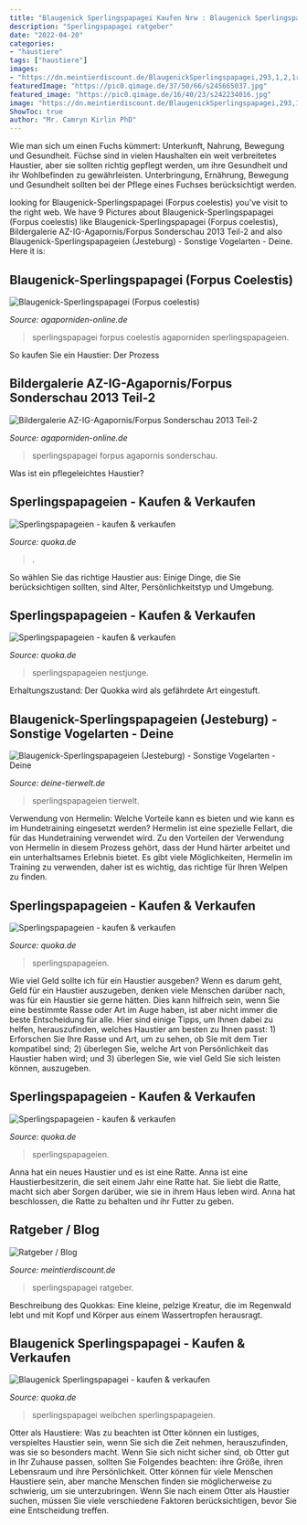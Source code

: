 ```yaml
---
title: "Blaugenick Sperlingspapagei Kaufen Nrw : Blaugenick Sperlingspapagei"
description: "Sperlingspapagei ratgeber"
date: "2022-04-20"
categories:
- "haustiere"
tags: ["haustiere"]
images:
- "https://dn.meintierdiscount.de/BlaugenickSperlingspapagei,293,1,2,1r.jpg"
featuredImage: "https://pic0.qimage.de/37/50/66/s245665037.jpg"
featured_image: "https://pic0.qimage.de/16/40/23/s242234016.jpg"
image: "https://dn.meintierdiscount.de/BlaugenickSperlingspapagei,293,1,2,1r.jpg"
ShowToc: true
author: "Mr. Camryn Kirlin PhD"
---
```



Wie man sich um einen Fuchs kümmert: Unterkunft, Nahrung, Bewegung und Gesundheit.
Füchse sind in vielen Haushalten ein weit verbreitetes Haustier, aber sie sollten richtig gepflegt werden, um ihre Gesundheit und ihr Wohlbefinden zu gewährleisten. Unterbringung, Ernährung, Bewegung und Gesundheit sollten bei der Pflege eines Fuchses berücksichtigt werden.

	

		
looking for Blaugenick-Sperlingspapagei (Forpus coelestis) you've visit to the right web. We have 9 Pictures about Blaugenick-Sperlingspapagei (Forpus coelestis) like Blaugenick-Sperlingspapagei (Forpus coelestis), Bildergalerie AZ-IG-Agapornis/Forpus Sonderschau 2013 Teil-2 and also Blaugenick-Sperlingspapageien (Jesteburg) - Sonstige Vogelarten - Deine. Here it is:
		
    
## Blaugenick-Sperlingspapagei (Forpus Coelestis)

<img loading=lazy src="https://c1.staticflickr.com/1/746/22574922236_0d19ae5a48_b.jpg" onerror="this.onerror=null;this.src='https://tse3.mm.bing.net/th?id=OIP.1bgErYCOH348XkFpHQ6suAHaHa&amp;pid=15.1';" alt="Blaugenick-Sperlingspapagei (Forpus coelestis)">

_Source: agaporniden-online.de_

>sperlingspapagei forpus coelestis agaporniden sperlingspapageien. 

	

So kaufen Sie ein Haustier: Der Prozess

    
## Bildergalerie AZ-IG-Agapornis/Forpus Sonderschau 2013 Teil-2

<img loading=lazy src="https://agaporniden-online.de/wp-content/uploads/Blaugenick-Sperlingspapagei-2.jpg" onerror="this.onerror=null;this.src='https://tse3.mm.bing.net/th?id=OIP.fMFXC962KCm6_lGONO-jEAHaFj&amp;pid=15.1';" alt="Bildergalerie AZ-IG-Agapornis/Forpus Sonderschau 2013 Teil-2">

_Source: agaporniden-online.de_

>sperlingspapagei forpus agapornis sonderschau. 

	

Was ist ein pflegeleichtes Haustier?

    
## Sperlingspapageien - Kaufen &amp; Verkaufen

<img loading=lazy src="https://pic0.qimage.de/74/00/72/s246720074.jpg" onerror="this.onerror=null;this.src='https://tse1.mm.bing.net/th?id=OIP.BuEmxB_J64Vsa_VZ0nAGCQAAAA&amp;pid=15.1';" alt="Sperlingspapageien - kaufen &amp; verkaufen">

_Source: quoka.de_

>. 

	

So wählen Sie das richtige Haustier aus: Einige Dinge, die Sie berücksichtigen sollten, sind Alter, Persönlichkeitstyp und Umgebung.

    
## Sperlingspapageien - Kaufen &amp; Verkaufen

<img loading=lazy src="https://pic0.qimage.de/16/40/23/s242234016.jpg" onerror="this.onerror=null;this.src='https://tse2.mm.bing.net/th?id=OIP.jF7qGX_CfRp4boUw7gPy-AAAAA&amp;pid=15.1';" alt="Sperlingspapageien - kaufen &amp; verkaufen">

_Source: quoka.de_

>sperlingspapageien nestjunge. 

	

Erhaltungszustand: Der Quokka wird als gefährdete Art eingestuft.

    
## Blaugenick-Sperlingspapageien (Jesteburg) - Sonstige Vogelarten - Deine

<img loading=lazy src="https://www.deine-tierwelt.de/fotos/127866157_xl.jpg" onerror="this.onerror=null;this.src='https://tse2.mm.bing.net/th?id=OIP.3hAMNXbgYEraSIce7FyVcwHaJh&amp;pid=15.1';" alt="Blaugenick-Sperlingspapageien (Jesteburg) - Sonstige Vogelarten - Deine">

_Source: deine-tierwelt.de_

>sperlingspapageien tierwelt. 

	

Verwendung von Hermelin: Welche Vorteile kann es bieten und wie kann es im Hundetraining eingesetzt werden?
Hermelin ist eine spezielle Fellart, die für das Hundetraining verwendet wird. Zu den Vorteilen der Verwendung von Hermelin in diesem Prozess gehört, dass der Hund härter arbeitet und ein unterhaltsames Erlebnis bietet. Es gibt viele Möglichkeiten, Hermelin im Training zu verwenden, daher ist es wichtig, das richtige für Ihren Welpen zu finden.

    
## Sperlingspapageien - Kaufen &amp; Verkaufen

<img loading=lazy src="https://pic0.qimage.de/95/03/84/s246840395.jpg" onerror="this.onerror=null;this.src='https://tse2.mm.bing.net/th?id=OIP.GSxiP_pXPzjSlQn7I1q0bgAAAA&amp;pid=15.1';" alt="Sperlingspapageien - kaufen &amp; verkaufen">

_Source: quoka.de_

>sperlingspapageien. 

	

Wie viel Geld sollte ich für ein Haustier ausgeben?
Wenn es darum geht, Geld für ein Haustier auszugeben, denken viele Menschen darüber nach, was für ein Haustier sie gerne hätten. Dies kann hilfreich sein, wenn Sie eine bestimmte Rasse oder Art im Auge haben, ist aber nicht immer die beste Entscheidung für alle. Hier sind einige Tipps, um Ihnen dabei zu helfen, herauszufinden, welches Haustier am besten zu Ihnen passt: 1) Erforschen Sie Ihre Rasse und Art, um zu sehen, ob Sie mit dem Tier kompatibel sind; 2) überlegen Sie, welche Art von Persönlichkeit das Haustier haben wird; und 3) überlegen Sie, wie viel Geld Sie sich leisten können, auszugeben.

    
## Sperlingspapageien - Kaufen &amp; Verkaufen

<img loading=lazy src="https://pic0.qimage.de/37/50/66/s245665037.jpg" onerror="this.onerror=null;this.src='https://tse3.mm.bing.net/th?id=OIP.495hBUzpsg7-U5Vj6UhiigAAAA&amp;pid=15.1';" alt="Sperlingspapageien - kaufen &amp; verkaufen">

_Source: quoka.de_

>sperlingspapageien. 

	

Anna hat ein neues Haustier und es ist eine Ratte.
Anna ist eine Haustierbesitzerin, die seit einem Jahr eine Ratte hat. Sie liebt die Ratte, macht sich aber Sorgen darüber, wie sie in ihrem Haus leben wird. Anna hat beschlossen, die Ratte zu behalten und ihr Futter zu geben.

    
## Ratgeber / Blog

<img loading=lazy src="https://dn.meintierdiscount.de/BlaugenickSperlingspapagei,293,1,2,1r.jpg" onerror="this.onerror=null;this.src='https://tse4.mm.bing.net/th?id=OIP.S8bBM7HzBPrPSMtsSmC9HwHaHa&amp;pid=15.1';" alt="Ratgeber / Blog">

_Source: meintierdiscount.de_

>sperlingspapagei ratgeber. 

	

Beschreibung des Quokkas: Eine kleine, pelzige Kreatur, die im Regenwald lebt und mit Kopf und Körper aus einem Wassertropfen herausragt.

    
## Blaugenick Sperlingspapagei - Kaufen &amp; Verkaufen

<img loading=lazy src="https://pic0.qimage.de/31/53/14/r248145331.jpg" onerror="this.onerror=null;this.src='https://tse4.mm.bing.net/th?id=OIP.QaAXYNwmyixVIob4E2D0BAAAAA&amp;pid=15.1';" alt="Blaugenick Sperlingspapagei - kaufen &amp; verkaufen">

_Source: quoka.de_

>sperlingspapagei weibchen sperlingspapageien. 

	

Otter als Haustiere: Was zu beachten ist
Otter können ein lustiges, verspieltes Haustier sein, wenn Sie sich die Zeit nehmen, herauszufinden, was sie so besonders macht. Wenn Sie sich nicht sicher sind, ob Otter gut in Ihr Zuhause passen, sollten Sie Folgendes beachten: ihre Größe, ihren Lebensraum und ihre Persönlichkeit. Otter können für viele Menschen Haustiere sein, aber manche Menschen finden sie möglicherweise zu schwierig, um sie unterzubringen. Wenn Sie nach einem Otter als Haustier suchen, müssen Sie viele verschiedene Faktoren berücksichtigen, bevor Sie eine Entscheidung treffen.

